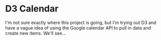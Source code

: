 # D3 Calendar
I'm not sure exactly where this project is going, but I'm trying out D3 and have a vague idea of using the Google calendar API to pull in data and create new items. We'll see...
